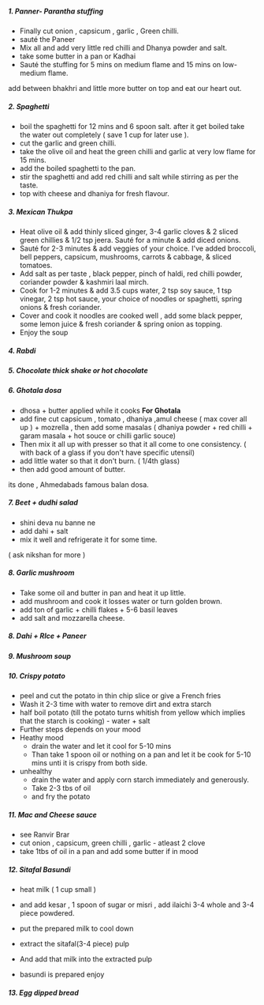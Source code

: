 ##### 1. **Panner- Parantha stuffing**

- Finally cut onion , capsicum , garlic , Green chilli.
- sauté the Paneer
- Mix all and add very little red chilli and Dhanya powder and salt.
- take some butter in a pan or Kadhai 
- Sauté the stuffing for 5 mins on medium flame and 15 mins on low-medium flame.

add between bhakhri and little more butter on top and eat our heart out.

##### 2. Spaghetti

- boil the spaghetti for 12 mins and 6 spoon salt. after it get boiled take the water out completely ( save 1 cup for later use ).
- cut the garlic and green chilli.
- take the olive oil and heat the green chilli and garlic at very low flame for 15 mins.
- add the boiled spaghetti to the pan.
- stir the spaghetti and add red chilli and salt while stirring as per the taste.
- top with cheese and dhaniya for fresh flavour.

##### 3. Mexican Thukpa

- Heat olive oil & add thinly sliced ginger, 3-4 garlic cloves & 2 sliced green chillies & 1/2 tsp jeera. Sauté for a minute & add diced onions.
- Sauté for 2-3 minutes & add veggies of your choice. I've added broccoli, bell peppers, capsicum, mushrooms, carrots & cabbage, & sliced tomatoes.
- Add salt as per taste , black pepper, pinch of haldi, red chilli powder, coriander powder & kashmiri laal mirch.
- Cook for 1-2 minutes & add 3.5 cups water, 2 tsp soy sauce, 1 tsp vinegar, 2 tsp hot sauce, your choice of noodles or spaghetti, spring onions & fresh coriander. 
 - Cover and cook it noodles are cooked well ,  add some black pepper, some lemon juice & fresh coriander & spring onion as topping. 
 - Enjoy the soup

##### 4. Rabdi

##### 5. Chocolate thick shake or hot chocolate

##### 6. Ghotala dosa 

- dhosa + butter applied while it cooks
**For Ghotala** 
- add fine cut  capsicum , tomato , dhaniya ,amul cheese ( max cover all up ) + mozrella , then add some masalas ( dhaniya powder + red chilli + garam masala + hot souce or chilli garlic souce)
- Then mix it all up with presser so that it all come to one consistency. ( with back of a glass if you don't have specific utensil)
- add little water so that it don't burn. ( 1/4th glass)
- then add good amount of butter.

its done , Ahmedabads famous balan dosa. 

##### 7. Beet + dudhi salad
- shini deva nu banne ne 
- add dahi + salt 
- mix it well and refrigerate it for some time. 

( ask nikshan for more )

##### 8. Garlic mushroom

- Take some oil and butter in pan and heat it up little.
- add mushroom and cook it losses water or turn golden brown.
- add ton of garlic + chilli flakes + 5-6 basil leaves 
- add salt and mozzarella cheese.

##### 8. Dahi + RIce + Paneer

##### 9. Mushroom soup 

##### 10. Crispy potato 
- peel and cut the potato in thin chip slice or give a French fries 
- Wash it 2-3 time with water to remove dirt and extra starch 
- half boil potato (till the potato turns whitish from yellow which implies that the starch is cooking) - water + salt
- Further steps depends on your mood 
- Heathy mood 
    - drain the water and let it cool for 5-10 mins 
    - Than take 1 spoon oil or nothing on a pan and let it be cook for 5-10 mins unti it is crispy from both side.
- unhealthy 
   - drain the water and apply corn starch immediately and generously. 
   - Take 2-3 tbs of oil 
   - and fry the potato 

##### 11. Mac and Cheese sauce
- see Ranvir Brar 
- cut onion , capsicum, green chilli , garlic - atleast 2 clove 
- take 1tbs of oil in a pan and add some butter if in mood 

##### 12. Sitafal Basundi 

- heat milk ( 1 cup small )
- and add kesar , 1 spoon of sugar or misri , add ilaichi 3-4 whole and 3-4 piece powdered.

- put the prepared milk to cool down


- extract the sitafal(3-4 piece) pulp 
- And add that milk into the extracted pulp
- basundi is prepared enjoy

##### 13. Egg dipped bread 



